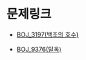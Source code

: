 # 문제링크

- [BOJ_3197(백조의 호수)](https://www.acmicpc.net/problem/3197)

- [BOJ_9376(탈옥)](https://www.acmicpc.net/problem/9376)